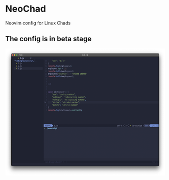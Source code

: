 # NeoChad
Neovim config for Linux Chads

<h2>The config is in beta stage </h2>
<img src="res/sample.png" width="500" height="400">

